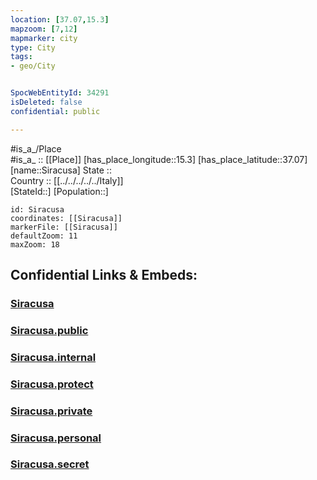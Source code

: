 ```yaml
---
location: [37.07,15.3] 
mapzoom: [7,12] 
mapmarker: city 
type: City
tags:
- geo/City


SpocWebEntityId: 34291
isDeleted: false
confidential: public

---
```

#is_a_/Place  
#is_a_ :: [[Place]] 
[has_place_longitude::15.3] 
[has_place_latitude::37.07] 
[name::Siracusa] 
State ::  
Country :: [[../../../../../Italy]]  
[StateId::] 
[Population::] 



```leaflet
id: Siracusa
coordinates: [[Siracusa]] 
markerFile: [[Siracusa]] 
defaultZoom: 11 
maxZoom: 18
```


## Confidential Links & Embeds: 

### [Siracusa](/_Standards/Earth/Continent/Europe/Europe~South/Italy/regions~Italy/Sicily/Siracusa.Province/City/Siracusa.md) 

### [Siracusa.public](/_public/Earth/Continent/Europe/Europe~South/Italy/regions~Italy/Sicily/Siracusa.Province/City/Siracusa.public.md) 

### [Siracusa.internal](/_internal/Earth/Continent/Europe/Europe~South/Italy/regions~Italy/Sicily/Siracusa.Province/City/Siracusa.internal.md) 

### [Siracusa.protect](/_protect/Earth/Continent/Europe/Europe~South/Italy/regions~Italy/Sicily/Siracusa.Province/City/Siracusa.protect.md) 

### [Siracusa.private](/_private/Earth/Continent/Europe/Europe~South/Italy/regions~Italy/Sicily/Siracusa.Province/City/Siracusa.private.md) 

### [Siracusa.personal](/_personal/Earth/Continent/Europe/Europe~South/Italy/regions~Italy/Sicily/Siracusa.Province/City/Siracusa.personal.md) 

### [Siracusa.secret](/_secret/Earth/Continent/Europe/Europe~South/Italy/regions~Italy/Sicily/Siracusa.Province/City/Siracusa.secret.md)

